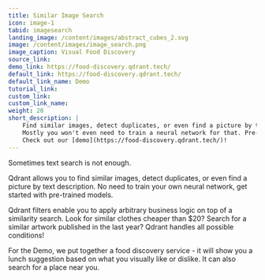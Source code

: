 ```yaml
---
title: Similar Image Search
icon: image-1
tabid: imagesearch
landing_image: /content/images/abstract_cubes_2.svg
image: /content/images/image_search.png
image_caption: Visual Food Discovery
source_link: 
demo_link: https://food-discovery.qdrant.tech/
default_link: https://food-discovery.qdrant.tech/
default_link_name: Demo
tutorial_link: 
custom_link:
custom_link_name: 
weight: 20
short_description: |
    Find similar images, detect duplicates, or even find a picture by text description - all of that you can do with Qdrant.
    Mostly you won't even need to train a neural network for that. Pre-trained models are usually enough to begin with. 
    Check out our [demo](https://food-discovery.qdrant.tech/)!
---
```


Sometimes text search is not enough. 

Qdrant allows you to find similar images, detect duplicates, or even find a picture by text description.
No need to train your own neural network, get started with pre-trained models. 

Qdrant filters enable you to apply arbitrary business logic on top of a similarity search.
Look for similar clothes cheaper than $20? Search for a similar artwork published in the last year?
Qdrant handles all possible conditions!

For the Demo, we put together a food discovery service - it will show you a lunch suggestion based on what you visually like or dislike. It can also search for a place near you.

